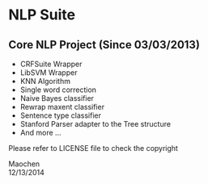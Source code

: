 NLP Suite
===

Core NLP Project (Since 03/03/2013)
---------

<ul>
	<li>CRFSuite Wrapper</li>
	<li>LibSVM Wrapper</li>
	<li>KNN Algorithm</li>
	<li>Single word correction</li>
	<li>Naive Bayes classifier</li>
	<li>Rewrap maxent classifier</li>
	<li>Sentence type classifier</li>
	<li>Stanford Parser adapter to the Tree structure</li>
	<li>And more ...</li>
</ul>

Please refer to LICENSE file to check the copyright

Maochen<br />
12/13/2014
